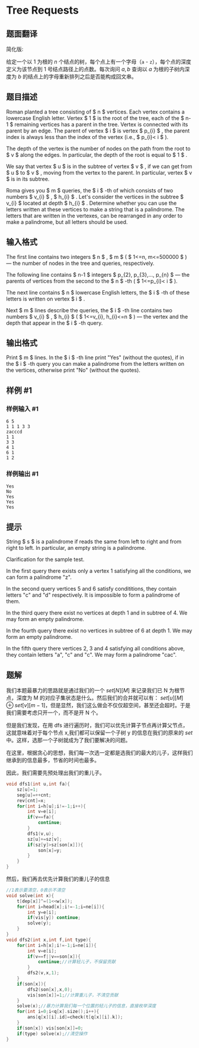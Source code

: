 # Tree Requests

## 题面翻译

简化版:

给定一个以 $1$ 为根的 $n$ 个结点的树，每个点上有一个字母（`a` - `z`），每个点的深度定义为该节点到 $1$ 号结点路径上的点数。每次询问 $a, b$ 查询以 $a$ 为根的子树内深度为 $b$ 的结点上的字母重新排列之后是否能构成回文串。

## 题目描述

Roman planted a tree consisting of $ n $ vertices. Each vertex contains a lowercase English letter. Vertex $ 1 $ is the root of the tree, each of the $ n-1 $ remaining vertices has a parent in the tree. Vertex is connected with its parent by an edge. The parent of vertex $ i $ is vertex $ p_{i} $ , the parent index is always less than the index of the vertex (i.e., $ p_{i}&lt; i $ ).

The depth of the vertex is the number of nodes on the path from the root to $ v $ along the edges. In particular, the depth of the root is equal to $ 1 $ .

We say that vertex $ u $ is in the subtree of vertex $ v $ , if we can get from $ u $ to $ v $ , moving from the vertex to the parent. In particular, vertex $ v $ is in its subtree.

Roma gives you $ m $ queries, the $ i $ -th of which consists of two numbers $ v_{i} $ , $ h_{i} $ . Let's consider the vertices in the subtree $ v_{i} $ located at depth $ h_{i} $ . Determine whether you can use the letters written at these vertices to make a string that is a palindrome. The letters that are written in the vertexes, can be rearranged in any order to make a palindrome, but all letters should be used.

## 输入格式

The first line contains two integers $ n $ , $ m $ ( $ 1<=n, m<=500000 $ ) — the number of nodes in the tree and queries, respectively.

The following line contains $ n-1 $ integers $ p_{2}, p_{3},..., p_{n} $ — the parents of vertices from the second to the $ n $ -th ( $ 1<=p_{i}&lt; i $ ).

The next line contains $ n $ lowercase English letters, the $ i $ -th of these letters is written on vertex $ i $ .

Next $ m $ lines describe the queries, the $ i $ -th line contains two numbers $ v_{i} $ , $ h_{i} $ ( $ 1<=v_{i}, h_{i}<=n $ ) — the vertex and the depth that appear in the $ i $ -th query.

## 输出格式

Print $ m $ lines. In the $ i $ -th line print "Yes" (without the quotes), if in the $ i $ -th query you can make a palindrome from the letters written on the vertices, otherwise print "No" (without the quotes).

## 样例 #1

### 样例输入 #1

```
6 5
1 1 1 3 3
zacccd
1 1
3 3
4 1
6 1
1 2
```

### 样例输出 #1

```
Yes
No
Yes
Yes
Yes
```

## 提示

String $ s $ is a palindrome if reads the same from left to right and from right to left. In particular, an empty string is a palindrome.

Clarification for the sample test.

In the first query there exists only a vertex 1 satisfying all the conditions, we can form a palindrome "z".

In the second query vertices 5 and 6 satisfy condititions, they contain letters "с" and "d" respectively. It is impossible to form a palindrome of them.

In the third query there exist no vertices at depth 1 and in subtree of 4. We may form an empty palindrome.

In the fourth query there exist no vertices in subtree of 6 at depth 1. We may form an empty palindrome.

In the fifth query there vertices 2, 3 and 4 satisfying all conditions above, they contain letters "a", "c" and "c". We may form a palindrome "cac".

## 题解
我们本题最暴力的思路就是通过我们的一个 $set[N][M]$ 来记录我们已 N 为根节点，深度为 M 的对应子集状态是什么。然后我们的合并就可以有：
$set[u][M]\oplus set[v][m-1]$，但是显然，我们这么做会不仅仅超空间，甚至还会超时。于是我们需要考虑只开一个，而不是开 N 个。

但是我们发现，在用 dfs 进行遍历时，我们可以优先计算子节点再计算父节点，这就意味着对于每个节点 x,我们都可以保留一个子树 y 的信息在我们的原来的 $set$ 中。这样，选那一个子树就成为了我们要解决的问题。

在这里，根据贪心的思想，我们每一次选一定都是选我们的最大的儿子，这样我们继承到的信息最多，节省的时间也最多。

因此，我们需要先预处理出我们的重儿子。
```cpp
void dfs1(int u,int fa){
	sz[u]=1;
	seg[u]=++cnt;
	rev[cnt]=x;
	for(int i=h[u];i!=-1;i++){
		int v=e[i];
		if(v==fa){
			continue;
		}
		dfs1(v,u);
		sz[u]+=sz[v];
		if(sz[y]>sz[son[x]]){
			son[x]=y;
		}
	}
}

```

然后，我们再去优先计算我们的重儿子的信息
```cpp
//1表示要清空，0表示不清空 
void solve(int x){
	t[dep[x]]^=(1<<w[x]);
	for(int i=head[x];i!=-1;i=ne[i]){
		int y=e[i];
		if(vis[y]) continue;
		solve(y);
	}
}
void dfs2(int x,int f,int type){
	for(int i=h[x];i!=-1;i=ne[i]){
		int v=e[i];
		if(v==f||v==son[x]){
			continue;//计算轻儿子，不保留贡献 
		}
		dfs2(v,x,1);
	}
	if(son[x]){
		dfs2(son[x],x,0);
		vis[son[x]]=1;//计算重儿子，不清空贡献 
	}
	solve(x);//暴力计算我们每一个位置的轻儿子的信息，直接枚举深度 
	for(int i=0;i<q[x].size();i++){
		ans[q[x][i].id]=check(t[q[x][i].k]);
	}
	if(son[x]) vis[son[x]]=0;
	if(type) solve(x);//清空操作 	
}
```
